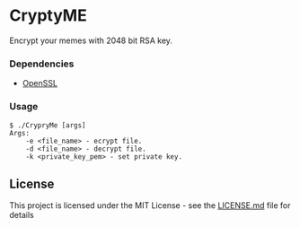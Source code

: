 # CryptyME
Encrypt your memes with 2048 bit RSA key.

### Dependencies

* [OpenSSL](https://github.com/openssl/openssl)

### Usage

```
$ ./CrypryMe [args]
Args:
	-e <file_name> - ecrypt file.
	-d <file_name> - decrypt file.
	-k <private_key_pem> - set private key.
```

## License

This project is licensed under the MIT License - see the [LICENSE.md](LICENSE.md) file for details
